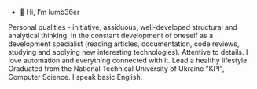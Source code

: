 - 👋 Hi, I’m lumb36er

Personal qualities - initiative, assiduous, well-developed structural and analytical thinking. In the constant development of oneself as a development specialist (reading articles, documentation, code reviews, studying and applying new interesting technologies). Attentive to details. I love automation and everything connected with it. Lead a healthy lifestyle. Graduated from the National Technical University of Ukraine "KPI", Computer Science. I speak basic English.
